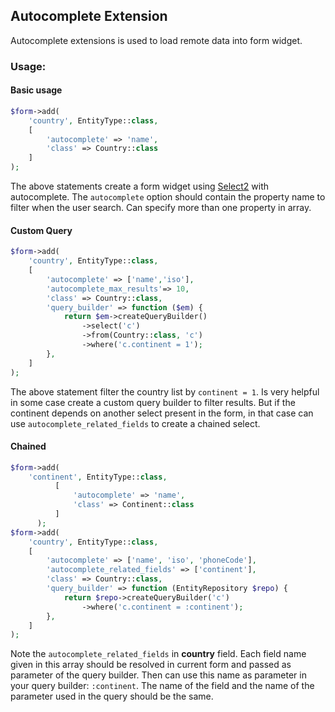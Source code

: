 ## Autocomplete Extension

Autocomplete extensions is used to load remote data into form widget.

### Usage:

#### Basic usage

````php
$form->add(
    'country', EntityType::class,
    [
        'autocomplete' => 'name',
        'class' => Country::class
    ]
);
````
The above statements create a form widget using [Select2](https://select2.github.io/)
with autocomplete. The `autocomplete` option should contain the property name to filter when the user search. 
Can specify more than one property in array.

#### Custom Query

````php
$form->add(
    'country', EntityType::class,
    [
        'autocomplete' => ['name','iso'],
        'autocomplete_max_results'=> 10,
        'class' => Country::class,
        'query_builder' => function ($em) {
            return $em->createQueryBuilder()
                ->select('c')
                ->from(Country::class, 'c')
                ->where('c.continent = 1');
        },
    ]
);
````
The above statement filter the country list by `continent = 1`. 
Is very helpful in some case create a custom query builder to filter results.
But if the continent depends on another select present in the form, in that case
can use `autocomplete_related_fields` to create a chained select.

#### Chained

````php
$form->add(
    'continent', EntityType::class,
          [
              'autocomplete' => 'name',
              'class' => Continent::class
          ]
      );
$form->add(
    'country', EntityType::class,
    [
        'autocomplete' => ['name', 'iso', 'phoneCode'],
        'autocomplete_related_fields' => ['continent'],
        'class' => Country::class,
        'query_builder' => function (EntityRepository $repo) {
            return $repo->createQueryBuilder('c')
                ->where('c.continent = :continent');
        },
    ]
);
````

Note the `autocomplete_related_fields` in **country** field.
Each field name given in this array should be resolved in current form and passed as parameter of the query builder. 
Then can use this name as parameter in your query builder: `:continent`. 
The name of the field and the name of the parameter used in the query should be the same.
        